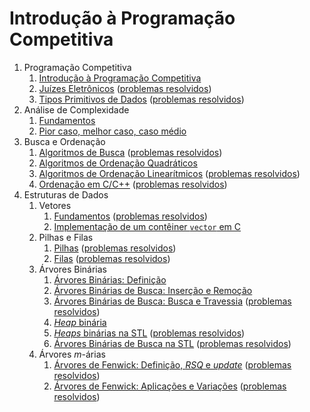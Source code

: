 # Introdução à Programação Competitiva

1. Programação Competitiva
    1. [Introdução à Programação Competitiva](Introducao/slides/introducao_a_programacao_competitiva/introducao_a_programacao_competitiva.pdf)
    1. [Juízes Eletrônicos](Introducao/slides/juizes_eletronicos/juizes_eletronicos.pdf) ([problemas resolvidos](problems/juizes_eletronicos/juizes_eletronicos.pdf))
    1. [Tipos Primitivos de Dados](Introducao/slides/tipos_primitivos/tipos_primitivos.pdf) ([problemas resolvidos](problems/tipos_primitivos/tipos_primitivos.pdf))
1. Análise de Complexidade
    1. [Fundamentos](Introducao/slides/analise_de_complexidade-fundamentos/analise_de_complexidade-fundamentos.pdf)
    1. [Pior caso, melhor caso, caso médio](Introducao/slides/analise_de_complexidade-calculo/analise_de_complexidade-calculo.pdf)
1. Busca e Ordenação
    1. [Algoritmos de Busca](Introducao/slides/algoritmos_de_busca/algoritmos_de_busca.pdf) ([problemas resolvidos](problems/algoritmos_de_busca/algoritmos_de_busca.pdf))
    1. [Algoritmos de Ordenação Quadráticos](slides/algoritmos_de_ordenacao_quadraticos/algoritmos_de_ordenacao_quadraticos.pdf)
    1. [Algoritmos de Ordenação Linearítmicos](slides/algoritmos_de_ordenacao_linearitmicos/algoritmos_de_ordenacao_linearitmicos.pdf) ([problemas resolvidos](problems/algoritmos_de_ordenacao_linearitmicos/algoritmos_de_ordenacao_linearitmicos.pdf))
    1. [Ordenação em C/C++](slides/ordenacao_em_Cpp/ordenacao_em_Cpp.pdf) ([problemas resolvidos](problems/ordenacao_em_Cpp/ordenacao_em_Cpp.pdf))
1. Estruturas de Dados
    1. Vetores
        1. [Fundamentos](Estruturas_de_Dados/slides/vetores_fundamentos/vetores_fundamentos.pdf) ([problemas resolvidos](Estruturas_de_Dados/problems/vetores_fundamentos/vetores_fundamentos.pdf))
        1. [Implementação de um contêiner `vector` em C](Estruturas_de_Dados/slides/vetores_implementacao/vetores_implementacao.pdf) 
    1. Pilhas e Filas
        1. [Pilhas](Estruturas_de_Dados/slides/pilhas/pilhas.pdf) ([problemas resolvidos](Estruturas_de_Dados/problems/pilhas/PF-2.pdf))
        1. [Filas](Estruturas_de_Dados/slides/filas/filas.pdf) ([problemas resolvidos](Estruturas_de_Dados/problems/filas/filas.pdf))
    1. Árvores Binárias
        1. [Árvores Binárias: Definição](Estruturas_de_Dados/slides/arvore_binaria-definicao/arvore_binaria-definicao.pdf)
        1. [Árvores Binárias de Busca: Inserção e Remoção](Estruturas_de_Dados/slides/arvore_binaria_de_busca-insercao_e_remocao/arvore_binaria_de_busca-insercao_e_remocao.pdf)
        1. [Árvores Binárias de Busca: Busca e Travessia](Estruturas_de_Dados/slides/arvore_binaria_de_busca-busca_e_travessia/arvore_binaria_de_busca-busca_e_travessia.pdf) ([problemas resolvidos](Estruturas_de_Dados/problems/arvore_binaria_de_busca-busca_e_travessia/arvore_binaria_de_busca-busca_e_travessia.pdf))
        1. [_Heap_ binária](Estruturas_de_Dados/slides/heaps-definicao/heaps-definicao.pdf) 
        1. [_Heaps_ binárias na STL](Estruturas_de_Dados/slides/heaps-stl/heaps-stl.pdf) ([problemas resolvidos](Estruturas_de_Dados/problems/heaps-stl/heaps-stl.pdf))
        1. [Árvores Binárias de Busca na STL](Estruturas_de_Dados/slides/arvore_binaria_de_busca-stl/arvore_binaria_de_busca-stl.pdf) ([problemas resolvidos](Estruturas_de_Dados/problems/arvore_binaria_de_busca-stl/arvore_binaria_de_busca-stl.pdf))
    1. Árvores _m_-árias
        1. [Árvores de Fenwick: Definição, _RSQ_ e _update_](Estruturas_de_Dados/slides/fenwick_tree-definicao/fenwick_tree-definicao.pdf) ([problemas resolvidos](Estruturas_de_Dados/problems/fenwick_tree-definicao/fenwick_tree-definicao.pdf))
        1. [Árvores de Fenwick: Aplicações e Variações](Estruturas_de_Dados/slides/arvore_de_fenwick-aplicacoes/arvore_de_fenwick-aplicacoes.pdf) ([problemas resolvidos](Estruturas_de_Dados/problems/arvore_de_fenwick-aplicacoes/arvore_de_fenwick-aplicacoes.pdf))
